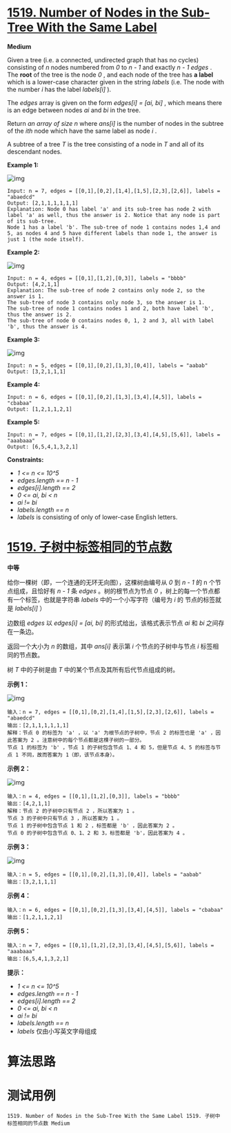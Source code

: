 # [1519. Number of Nodes in the Sub-Tree With the Same Label][enTitle]

**Medium**

Given a tree (i.e. a connected, undirected graph that has no cycles) consisting of  *n*  nodes numbered from  *0*  to  *n - 1*  and exactly  *n - 1*   *edges* . The **root**  of the tree is the node  *0* , and each node of the tree has **a label**  which is a lower-case character given in the string  *labels*  (i.e. The node with the number  *i*  has the label  *labels[i]* ).

The  *edges*  array is given on the form  *edges[i] = [ai, bi]* , which means there is an edge between nodes  *ai*  and  *bi*  in the tree.

Return  *an array of size n*  where  *ans[i]*  is the number of nodes in the subtree of the  *ith*  node which have the same label as node  *i* .

A subtree of a tree  *T*  is the tree consisting of a node in  *T*  and all of its descendant nodes.



**Example 1:** 

![img](https://assets.leetcode.com/uploads/2020/07/01/q3e1.jpg)

```
Input: n = 7, edges = [[0,1],[0,2],[1,4],[1,5],[2,3],[2,6]], labels = "abaedcd"
Output: [2,1,1,1,1,1,1]
Explanation: Node 0 has label 'a' and its sub-tree has node 2 with label 'a' as well, thus the answer is 2. Notice that any node is part of its sub-tree.
Node 1 has a label 'b'. The sub-tree of node 1 contains nodes 1,4 and 5, as nodes 4 and 5 have different labels than node 1, the answer is just 1 (the node itself).

```

**Example 2:** 

![img](https://assets.leetcode.com/uploads/2020/07/01/q3e2.jpg)

```
Input: n = 4, edges = [[0,1],[1,2],[0,3]], labels = "bbbb"
Output: [4,2,1,1]
Explanation: The sub-tree of node 2 contains only node 2, so the answer is 1.
The sub-tree of node 3 contains only node 3, so the answer is 1.
The sub-tree of node 1 contains nodes 1 and 2, both have label 'b', thus the answer is 2.
The sub-tree of node 0 contains nodes 0, 1, 2 and 3, all with label 'b', thus the answer is 4.

```

**Example 3:** 

![img](https://assets.leetcode.com/uploads/2020/07/01/q3e3.jpg)

```
Input: n = 5, edges = [[0,1],[0,2],[1,3],[0,4]], labels = "aabab"
Output: [3,2,1,1,1]

```

**Example 4:** 

```
Input: n = 6, edges = [[0,1],[0,2],[1,3],[3,4],[4,5]], labels = "cbabaa"
Output: [1,2,1,1,2,1]

```

**Example 5:** 

```
Input: n = 7, edges = [[0,1],[1,2],[2,3],[3,4],[4,5],[5,6]], labels = "aaabaaa"
Output: [6,5,4,1,3,2,1]

```



**Constraints:** 

-  *1 <= n <= 10^5*  
-  *edges.length == n - 1*  
-  *edges[i].length == 2*  
-  *0 <= ai, bi < n*  
-  *ai != bi*  
-  *labels.length == n*  
-  *labels*  is consisting of only of lower-case English letters.


# [1519. 子树中标签相同的节点数][cnTitle]

**中等**

给你一棵树（即，一个连通的无环无向图），这棵树由编号从  *0*  到  *n - 1*  的 n 个节点组成，且恰好有  *n - 1*  条  *edges*  。树的根节点为节点  *0*  ，树上的每一个节点都有一个标签，也就是字符串  *labels*  中的一个小写字符（编号为  *i*  的 节点的标签就是  *labels[i]*  ）

边数组  *edges*  以  *edges[i] = [ai, bi]*  的形式给出，该格式表示节点  *ai*  和  *bi*  之间存在一条边。

返回一个大小为  *n*  的数组，其中  *ans[i]*  表示第  *i*  个节点的子树中与节点  *i*  标签相同的节点数。

树  *T*  中的子树是由  *T*  中的某个节点及其所有后代节点组成的树。



**示例 1：** 

![img](https://assets.leetcode-cn.com/aliyun-lc-upload/uploads/2020/07/19/q3e1.jpg)

```
输入：n = 7, edges = [[0,1],[0,2],[1,4],[1,5],[2,3],[2,6]], labels = "abaedcd"
输出：[2,1,1,1,1,1,1]
解释：节点 0 的标签为 'a' ，以 'a' 为根节点的子树中，节点 2 的标签也是 'a' ，因此答案为 2 。注意树中的每个节点都是这棵子树的一部分。
节点 1 的标签为 'b' ，节点 1 的子树包含节点 1、4 和 5，但是节点 4、5 的标签与节点 1 不同，故而答案为 1（即，该节点本身）。

```

**示例 2：** 

![img](https://assets.leetcode-cn.com/aliyun-lc-upload/uploads/2020/07/19/q3e2.jpg)

```
输入：n = 4, edges = [[0,1],[1,2],[0,3]], labels = "bbbb"
输出：[4,2,1,1]
解释：节点 2 的子树中只有节点 2 ，所以答案为 1 。
节点 3 的子树中只有节点 3 ，所以答案为 1 。
节点 1 的子树中包含节点 1 和 2 ，标签都是 'b' ，因此答案为 2 。
节点 0 的子树中包含节点 0、1、2 和 3，标签都是 'b'，因此答案为 4 。

```

**示例 3：** 

![img](https://assets.leetcode-cn.com/aliyun-lc-upload/uploads/2020/07/19/q3e3.jpg)

```
输入：n = 5, edges = [[0,1],[0,2],[1,3],[0,4]], labels = "aabab"
输出：[3,2,1,1,1]

```

**示例 4：** 

```
输入：n = 6, edges = [[0,1],[0,2],[1,3],[3,4],[4,5]], labels = "cbabaa"
输出：[1,2,1,1,2,1]

```

**示例 5：** 

```
输入：n = 7, edges = [[0,1],[1,2],[2,3],[3,4],[4,5],[5,6]], labels = "aaabaaa"
输出：[6,5,4,1,3,2,1]

```



**提示：** 

-  *1 <= n <= 10^5*  
-  *edges.length == n - 1*  
-  *edges[i].length == 2*  
-  *0 <= ai, bi < n*  
-  *ai != bi*  
-  *labels.length == n*  
-  *labels*  仅由小写英文字母组成




# 算法思路

# 测试用例
```
1519. Number of Nodes in the Sub-Tree With the Same Label 1519. 子树中标签相同的节点数 Medium
```

[enTitle]: https://leetcode.com/problems/number-of-nodes-in-the-sub-tree-with-the-same-label/
[cnTitle]: https://leetcode-cn.com/problems/number-of-nodes-in-the-sub-tree-with-the-same-label/

